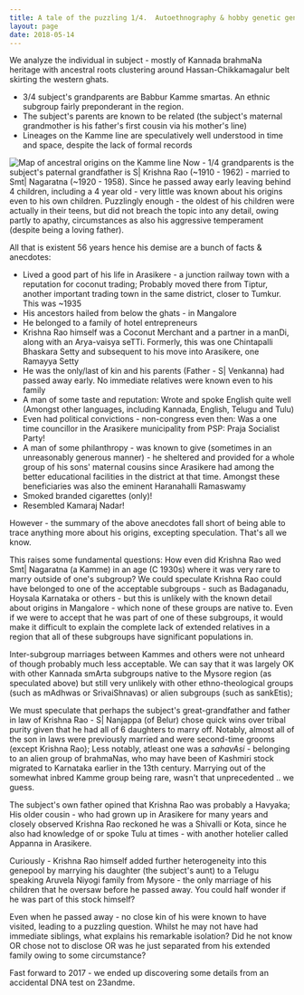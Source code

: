 ```yaml
---
title: A tale of the puzzling 1/4.  Autoethnography & hobby genetic genomics.
layout: page
date: 2018-05-14
---
```


We analyze the individual in subject - mostly of Kannada brahmaNa heritage with ancestral roots clustering around Hassan-Chikkamagalur belt skirting the western ghats.

* 3/4 subject's grandparents are Babbur Kamme smartas. An ethnic subgroup fairly preponderant in the region.
* The subject's parents are known to be related (the subject's maternal grandmother is his father's first cousin via his mother's line)
* Lineages on the Kamme line are speculatively well understood in time and space, despite the lack of formal records

![Map of ancestral origins on the Kamme line](https://i.imgur.com/nQ1Cq65.png)
Now - 1/4 grandparents is the subject's paternal grandfather is S| Krishna Rao (~1910 - 1962) - married to Smt| Nagaratna (~1920 - 1958). Since he passed away early leaving behind 4 children, including a 4 year old - very little was known about his origins even to his own children. Puzzlingly enough - the oldest of his children were actually in their teens, but did not breach the topic into any detail, owing partly to apathy, circumstances as also his aggressive temperament (despite being a loving father).

All that is existent 56 years hence his demise are a bunch of facts & anecdotes:

<!--more-->

* Lived a good part of his life in Arasikere - a junction railway town with a reputation for coconut trading; Probably moved there from Tiptur, another important trading town in the same district, closer to Tumkur. This was ~1935
* His ancestors hailed from below the ghats - in Mangalore
* He belonged to a family of hotel entrepreneurs 
* Krishna Rao himself was a Coconut Merchant and a partner in a manDi, along with an Arya-vaisya seTTi. Formerly, this was one Chintapalli Bhaskara Setty and subsequent to his move into Arasikere, one Ramayya Setty
* He was the only/last of kin and his parents (Father - S\| Venkanna) had passed away early. No immediate relatives were known even to his family
* A man of some taste and reputation: Wrote and spoke English quite well (Amongst other languages, including Kannada, English, Telugu and Tulu)
* Even had political convictions - non-congress even then: Was a one time councillor in the Arasikere municipality from PSP: Praja Socialist Party!
* A man of some philanthropy - was known to give (sometimes in an unreasonably generous manner) - he sheltered and provided for a whole group of his sons' maternal cousins since Arasikere had among the better educational facilities in the district at that time. Amongst these beneficiaries was also the eminent Haranahalli Ramaswamy
* Smoked branded cigarettes (only)!
* Resembled Kamaraj Nadar!

However - the summary of the above anecdotes fall short of being able to trace anything more about his origins, excepting speculation. That's all we know.

This raises some fundamental questions: How even did Krishna Rao wed Smt\| Nagaratna (a Kamme) in an age (C 1930s) where it was very rare to marry outside of one's subgroup? We could speculate Krishna Rao could have belonged to one of the acceptable subgroups - such as Badaganadu, Hoysala Karnataka or others - but this is unlikely with the known detail about origins in Mangalore - which none of these groups are native to. Even if we were to accept that he was part of one of these subgroups, it would make it difficult to explain the complete lack of extended relatives in a region that all of these subgroups have significant populations in.

Inter-subgroup marriages between Kammes and others were not unheard of though probably much less acceptable. We can say that it was largely OK with other Kannada smArta subgroups native to the Mysore region (as speculated above) but still very unlikely with other ethno-theological groups (such as mAdhwas or SrivaiShnavas) or alien subgroups (such as sankEtis);

We must speculate that perhaps the subject's great-grandfather and father in law of Krishna Rao  - S| Nanjappa (of Belur) chose quick wins over tribal purity given that he had all of 6 daughters to marry off. Notably, almost all of the son in laws were previously married and were second-time grooms (except Krishna Rao); Less notably, atleast one was a _sahavAsi_ - belonging to an alien group of brahmaNas, who may have been of Kashmiri stock migrated to Karnataka earlier in the 13th century. Marrying out of the somewhat inbred Kamme group being rare, wasn't that unprecedented .. we guess.

The subject's own father opined that Krishna Rao was probably a Havyaka; His older cousin - who had grown up in Arasikere for many years and closely observed Krishna Rao reckoned he was a Shivalli or Kota, since he also had knowledge of or spoke Tulu at times - with another hotelier called Appanna in Arasikere. 

Curiously - Krishna Rao himself added further heterogeneity into this genepool by marrying his daughter (the subject's aunt) to a Telugu speaking Aruvela Niyogi family from Mysore - the only marriage of his children that he oversaw before he passed away. You could half wonder if he was part of this stock himself?

Even when he passed away - no close kin of his were known to have visited, leading to a puzzling question. Whilst he may not have had immediate siblings, what explains his remarkable isolation? Did he not know OR chose not to disclose OR was he just separated from his extended family owing to some circumstance?

Fast forward to 2017 - we ended up discovering some details from an accidental DNA test on 23andme. 

